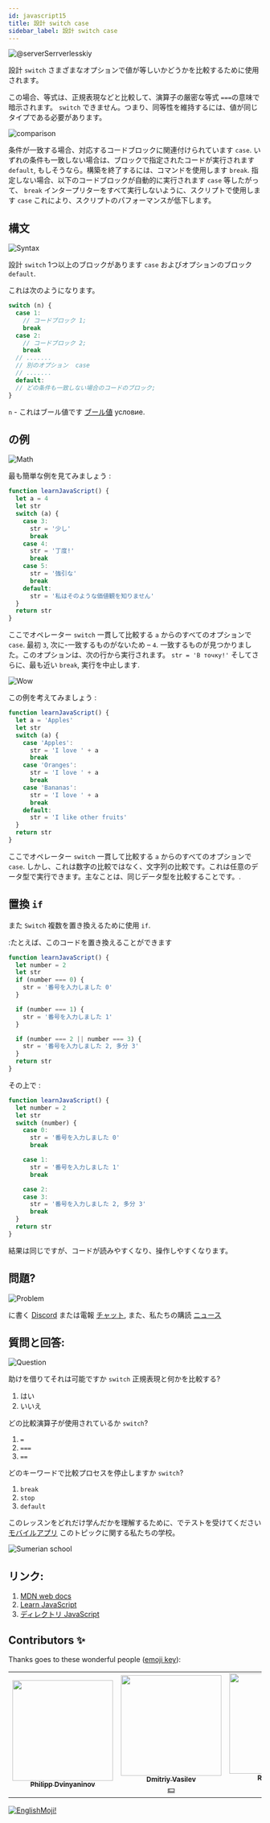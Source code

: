 ```yaml
---
id: javascript15
title: 設計 switch case
sidebar_label: 設計 switch case
---
```


![@serverSerrverlesskiy](/img/javascript/headers/14.jpg)

設計 `switch` さまざまなオプションで値が等しいかどうかを比較するために使用されます。

この場合、等式は、正規表現などと比較して、演算子の厳密な等式 `===`の意味で暗示されます。 `switch` できません。つまり、同等性を維持するには、値が同じタイプである必要があります。

![comparison](https://media.giphy.com/media/icJA0VF7ntoEL18Jez/giphy.gif)

条件が一致する場合、対応するコードブロックに関連付けられています `case`. いずれの条件も一致しない場合は、ブロックで指定されたコードが実行されます `default`, もしそうなら。構築を終了するには、コマンドを使用します `break`. 指定しない場合、以下のコードブロックが自動的に実行されます `case` 等したがって、 `break` インタープリターをすべて実行しないように、スクリプトで使用します `case` これにより、スクリプトのパフォーマンスが低下します。

## 構文

![Syntax](https://media.giphy.com/media/yR4xZagT71AAM/giphy.gif)

設計 `switch` 1つ以上のブロックがあります `case` およびオプションのブロック `default`.

これは次のようになります。

```jsx
switch (n) {
  case 1:
    // コードブロック 1;
    break
  case 2:
    // コードブロック 2;
    break
  // .......
  // 別のオプション  case
  // .......
  default:
  // どの条件も一致しない場合のコードのブロック;
}
```

`n` - これはブール値です [ブール値](https://react-native-village.github.io/docs/javascript08) условие.

## の例

![Math](https://media.giphy.com/media/xT1Ra5h24Eliux3UVq/giphy.gif)

最も簡単な例を見てみましょう  :

```jsx live
function learnJavaScript() {
  let a = 4
  let str
  switch (a) {
    case 3:
      str = '少し'
      break
    case 4:
      str = '丁度!'
      break
    case 5:
      str = '強引な'
      break
    default:
      str = '私はそのような価値観を知りません'
  }
  return str
}
```

ここでオペレーター `switch` 一貫して比較する `a` からのすべてのオプションで `case`.
最初 `3`, 次に-一致するものがないため – `4`. 一致するものが見つかりました。このオプションは、次の行から実行されます。 `str = 'В точку!'` そしてさらに、最も近い `break`, 実行を中止します.

![Wow](https://media.giphy.com/media/3oriO13KTkzPwTykp2/giphy.gif)

この例を考えてみましょう  :

```jsx live
function learnJavaScript() {
  let a = 'Apples'
  let str
  switch (a) {
    case 'Apples':
      str = 'I love ' + a
      break
    case 'Oranges':
      str = 'I love ' + a
      break
    case 'Bananas':
      str = 'I love ' + a
      break
    default:
      str = 'I like other fruits'
  }
  return str
}
```

ここでオペレーター `switch` 一貫して比較する `a` からのすべてのオプションで `case`. しかし、これは数字の比較ではなく、文字列の比較です。これは任意のデータ型で実行できます。主なことは、同じデータ型を比較す​​ることです。.

## 置換 `if`

また `Switch` 複数を置き換えるために使用 `if`.

  :たとえば、このコードを置き換えることができます

```jsx live
function learnJavaScript() {
  let number = 2
  let str
  if (number === 0) {
    str = '番号を入力しました 0'
  }

  if (number === 1) {
    str = '番号を入力しました 1'
  }

  if (number === 2 || number === 3) {
    str = '番号を入力しました 2, 多分 3'
  }
  return str
}
```

その上で  :

```jsx live
function learnJavaScript() {
  let number = 2
  let str
  switch (number) {
    case 0:
      str = '番号を入力しました 0'
      break

    case 1:
      str = '番号を入力しました 1'
      break

    case 2:
    case 3:
      str = '番号を入力しました 2, 多分 3'
      break
  }
  return str
}
```

結果は同じですが、コードが読みやすくなり、操作しやすくなります。

## 問題?

![Problem](https://media.giphy.com/media/xTiTnGeUsWOEwsGoG4/giphy.gif)

に書く [Discord](https://discord.gg/6GDAfXn) または電報 [チャット](https://t.me/jscampapp), また、私たちの購読 [ニュース](https://t.me/javascriptapp)

## 質問と回答:

![Question](https://media.giphy.com/media/l0HlRnAWXxn0MhKLK/giphy.gif)

助けを借りてそれは可能ですか `switch` 正規表現と何かを比較する?

1. はい
2. いいえ

どの比較演算子が使用されているか `switch`?

1. `=`
2. `===`
3. `==`

どのキーワードで比較プロセスを停止しますか `switch`?

1. `break`
2. `stop`
3. `default`

このレッスンをどれだけ学んだかを理解するために、でテストを受けてください [モバイルアプリ](http://onelink.to/njhc95) このトピックに関する私たちの学校。

![Sumerian school](/img/app.jpg)

## リンク:

1.  [MDN web docs](https://developer.mozilla.org/ru/docs/Web/JavaScript/Reference/Statements/switch)
2.  [Learn JavaScript](https://learn.javascript.ru/switch)
3.  [ディレクトリ JavaScript](https://javascript.ru/switch)

## Contributors ✨

Thanks goes to these wonderful people ([emoji key](https://allcontributors.org/docs/en/emoji-key)):

<!-- ALL-CONTRIBUTORS-LIST:START - Do not remove or modify this section -->
<!-- prettier-ignore-start -->
<!-- markdownlint-disable -->
<table>
  <tr>
    <td align="center"><a href="https://github.com/FELiX-RN"><img src="https://avatars0.githubusercontent.com/u/72006627?v=4?s=200" width="200px;" alt=""/><br /><sub><b>Philipp Dvinyaninov</b></sub></a><br /><a href="https://github.com/gHashTag/react-native-village/commits?author=FELiX-RN" title="Documentation">  </a></td>
    <td align="center"><a href="https://fullstackserverless.github.io/"><img src="https://avatars0.githubusercontent.com/u/6774813?v=4?s=200" width="200px;" alt=""/><br /><sub><b>Dmitriy Vasilev</b></sub></a><br /><a href="#financial-gHashTag" title="Financial">💵</a></td>
    <td align="center"><a href="https://github.com/Resoner2005"><img src="https://avatars1.githubusercontent.com/u/75675814?v=4?s=200" width="200px;" alt=""/><br /><sub><b>Resoner2005</b></sub></a><br /><a href="https://github.com/gHashTag/react-native-village/issues?q=author%3AResoner2005" title="Bug reports">🐛 🎨 🖋</a></td>
    <td align="center"><a href="https://github.com/Navernoss"><img src="https://avatars0.githubusercontent.com/u/75784137?v=4?s=200" width="200px;" alt=""/><br /><sub><b>Navernoss</b></sub></a><br /><a href="#content-Navernoss" title="Content">🖋 🐛 🎨 </a></td>
  </tr>
  
</table>

<!-- markdownlint-restore -->
<!-- prettier-ignore-end -->

<!-- ALL-CONTRIBUTORS-LIST:END -->

[![EnglishMoji!](/img/logo/englishmoji.png)](https://apps.apple.com/kz/app/englishmoji/id6450254885)
